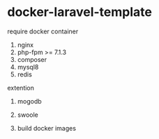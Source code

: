 # docker-laravel-template

require docker container
1. nginx
2. php-fpm  >= 7.1.3
3. composer
4. mysql8
5. redis

extention
1. mogodb
2. swoole


1. build docker images